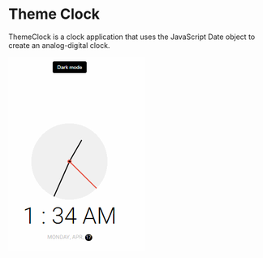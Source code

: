 # Theme Clock
ThemeClock is a clock application that uses the JavaScript Date object to create an analog-digital clock.

<img src="/theme-clock.gif" alt="theme clock">